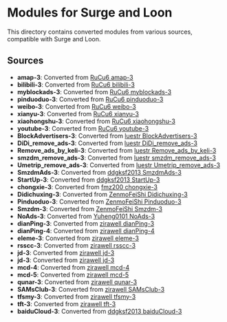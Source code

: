 # Modules for Surge and Loon

This directory contains converted modules from various sources, compatible with Surge and Loon.

## Sources


- **amap-3**: Converted from [RuCu6 amap-3](https://github.com/RuCu6/Loon/raw/main/Plugins/amap.plugin)
- **bilibili-3**: Converted from [RuCu6 bilibili-3](https://github.com/RuCu6/Loon/raw/main/Plugins/bilibili.plugin)
- **myblockads-3**: Converted from [RuCu6 myblockads-3](https://github.com/RuCu6/Loon/raw/main/Plugins/myblockads.plugin)
- **pinduoduo-3**: Converted from [RuCu6 pinduoduo-3](https://github.com/RuCu6/Loon/raw/main/Plugins/pinduoduo.plugin)
- **weibo-3**: Converted from [RuCu6 weibo-3](https://github.com/RuCu6/Loon/raw/main/Plugins/weibo.plugin)
- **xianyu-3**: Converted from [RuCu6 xianyu-3](https://github.com/RuCu6/Loon/raw/main/Plugins/xianyu.plugin)
- **xiaohongshu-3**: Converted from [RuCu6 xiaohongshu-3](https://github.com/RuCu6/Loon/raw/main/Plugins/xiaohongshu.plugin)
- **youtube-3**: Converted from [RuCu6 youtube-3](https://github.com/RuCu6/Loon/raw/main/Plugins/youtube.plugin)
- **BlockAdvertisers-3**: Converted from [luestr BlockAdvertisers-3](https://github.com/luestr/ProxyResource/raw/main/Tool/Loon/Plugin/BlockAdvertisers.plugin)
- **DiDi_remove_ads-3**: Converted from [luestr DiDi_remove_ads-3](https://github.com/luestr/ProxyResource/raw/main/Tool/Loon/Plugin/DiDi_remove_ads.plugin)
- **Remove_ads_by_keli-3**: Converted from [luestr Remove_ads_by_keli-3](https://github.com/luestr/ProxyResource/raw/main/Tool/Loon/Plugin/Remove_ads_by_keli.plugin)
- **smzdm_remove_ads-3**: Converted from [luestr smzdm_remove_ads-3](https://github.com/luestr/ProxyResource/raw/main/Tool/Loon/Plugin/smzdm_remove_ads.plugin)
- **Umetrip_remove_ads-3**: Converted from [luestr Umetrip_remove_ads-3](https://github.com/luestr/ProxyResource/raw/main/Tool/Loon/Plugin/Umetrip_remove_ads.plugin)
- **SmzdmAds-3**: Converted from [ddgksf2013 SmzdmAds-3](https://github.com/ddgksf2013/Rewrite/raw/master/AdBlock/SmzdmAds.conf)
- **StartUp-3**: Converted from [ddgksf2013 StartUp-3](https://github.com/ddgksf2013/Rewrite/raw/master/AdBlock/StartUp.conf)
- **chongxie-3**: Converted from [fmz200 chongxie-3](https://github.com/fmz200/wool_scripts/raw/main/QuantumultX/rewrite/chongxie.txt)
- **Didichuxing-3**: Converted from [ZenmoFeiShi Didichuxing-3](https://github.com/ZenmoFeiShi/Qx/raw/main/Didichuxing.snippet)
- **Pinduoduo-3**: Converted from [ZenmoFeiShi Pinduoduo-3](https://github.com/ZenmoFeiShi/Qx/raw/main/Pinduoduo.snippet)
- **Smzdm-3**: Converted from [ZenmoFeiShi Smzdm-3](https://github.com/ZenmoFeiShi/Qx/raw/main/Smzdm.snippet)
- **NoAds-3**: Converted from [Yuheng0101 NoAds-3](https://github.com/Yuheng0101/X/raw/main/Scripts/ChinaMobile/NoAds.js)
- **dianPing-3**: Converted from [zirawell dianPing-3](https://github.com/zirawell/R-Store/raw/main/Rule/QuanX/Adblock/App/D/%E5%A4%A7%E4%BC%97%E7%82%B9%E8%AF%84/filter/dianPing.list)
- **dianPing-4**: Converted from [zirawell dianPing-4](https://github.com/zirawell/R-Store/raw/main/Rule/QuanX/Adblock/App/D/%E5%A4%A7%E4%BC%97%E7%82%B9%E8%AF%84/rewrite/dianPing.conf)
- **eleme-3**: Converted from [zirawell eleme-3](https://github.com/zirawell/R-Store/raw/main/Rule/QuanX/Adblock/App/E/%E9%A5%BF%E4%BA%86%E4%B9%88/rewrite/eleme.conf)
- **rsscc-3**: Converted from [zirawell rsscc-3](https://github.com/zirawell/R-Store/raw/main/Rule/QuanX/Adblock/App/G/%E9%AB%98%E9%93%81%E7%AE%A1%E5%AE%B6/rewrite/rsscc.conf)
- **jd-3**: Converted from [zirawell jd-3](https://github.com/zirawell/R-Store/raw/main/Rule/QuanX/Adblock/App/J/%E4%BA%AC%E4%B8%9C/filter/jd.list)
- **jd-3**: Converted from [zirawell jd-3](https://github.com/zirawell/R-Store/raw/main/Rule/QuanX/Adblock/App/J/%E4%BA%AC%E4%B8%9C/rewrite/jd.conf)
- **mcd-4**: Converted from [zirawell mcd-4](https://github.com/zirawell/R-Store/raw/main/Rule/QuanX/Adblock/App/M/%E9%BA%A6%E5%BD%93%E5%8A%B3/rewrite/mcd.conf)
- **mcd-5**: Converted from [zirawell mcd-5](https://github.com/zirawell/R-Store/raw/main/Rule/QuanX/Adblock/Applet/Wechat/M/%E9%BA%A6%E5%BD%93%E5%8A%B3/rewrite/mcd.conf)
- **qunar-3**: Converted from [zirawell qunar-3](https://github.com/zirawell/R-Store/raw/main/Rule/QuanX/Adblock/App/Q/%E5%8E%BB%E5%93%AA%E5%84%BF/rewrite/qunar.conf)
- **SAMsClub-3**: Converted from [zirawell SAMsClub-3](https://github.com/zirawell/R-Store/raw/main/Rule/QuanX/Adblock/App/S/%E5%B1%B1%E5%A7%86%E4%BC%9A%E5%91%98%E5%95%86%E5%BA%97/rewrite/SAMsClub.conf)
- **tfsmy-3**: Converted from [zirawell tfsmy-3](https://github.com/zirawell/R-Store/raw/main/Rule/QuanX/Adblock/App/T/%E5%A4%A9%E5%BA%9C%E5%B8%82%E6%B0%91%E4%BA%91/rewrite/tfsmy.conf)
- **tft-3**: Converted from [zirawell tft-3](https://github.com/zirawell/R-Store/raw/main/Rule/QuanX/Adblock/App/T/%E5%A4%A9%E5%BA%9C%E9%80%9A/rewrite/tft.conf)
- **baiduCloud-3**: Converted from [ddgksf2013 baiduCloud-3](https://gist.githubusercontent.com/ddgksf2013/f43026707830c7818ee3ba624e383c8d/raw/baiduCloud.adblock.js)

